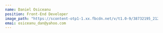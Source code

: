 ```yaml
---
name: Daniel Osiceanu
position: Front-End Developer
image_path: "https://scontent-otp1-1.xx.fbcdn.net/v/t1.0-9/38732195_2121353078080938_2707492794364067840_n.jpg?_nc_cat=104&oh=0346a12d96c200c39635164fd957ca42&oe=5C5EEAED"
emai: osiceanu_dan@yahoo.com
---
```

